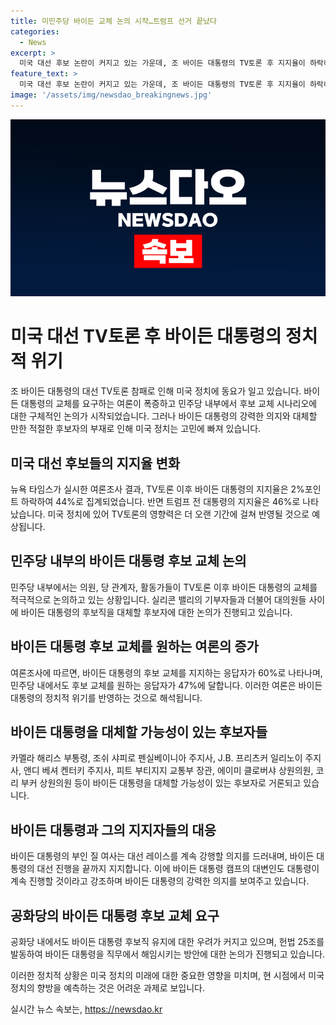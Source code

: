 ```yaml
---
title: 미민주당 바이든 교체 논의 시작…트럼프 선거 끝났다
categories:
  - News
excerpt: >
  미국 대선 후보 논란이 커지고 있는 가운데, 조 바이든 대통령의 TV토론 후 지지율이 하락하며 후보 교체 논의가 불거졌다. 바이든 대통령 부부는 레이스 강행을 고집하고 있으나, 민주당 내부에서는 후보 교체 시나리오에 대한 구체적인 논의가 시작됐다. 바이든 대통령 지지율은 2% 하락한 44%로, 교체를 요구하는 여론이 급증했다. 민주당 내부 주요 기부자들은 바이든 대통령의 교체를 적극적으로 고려하고 있으며, 후보 교체 논의가 진행 중이다. 이에 대해 바이든 대통령의 의지와 상관없이 전당대회나 후보를 교체할 수 있는 당규에 대한 논의가 있었다고 전해졌다. 전 도널드 트럼프 대통령은 선거가 끝났다며 바이든을 교체하고 싶어하는 민주당 내부 분위기를 주도하고 있다.
feature_text: >
  미국 대선 후보 논란이 커지고 있는 가운데, 조 바이든 대통령의 TV토론 후 지지율이 하락하며 후보 교체 논의가 불거졌다. 바이든 대통령 부부는 레이스 강행을 고집하고 있으나, 민주당 내부에서는 후보 교체 시나리오에 대한 구체적인 논의가 시작됐다. 바이든 대통령 지지율은 2% 하락한 44%로, 교체를 요구하는 여론이 급증했다. 민주당 내부 주요 기부자들은 바이든 대통령의 교체를 적극적으로 고려하고 있으며, 후보 교체 논의가 진행 중이다. 이에 대해 바이든 대통령의 의지와 상관없이 전당대회나 후보를 교체할 수 있는 당규에 대한 논의가 있었다고 전해졌다. 전 도널드 트럼프 대통령은 선거가 끝났다며 바이든을 교체하고 싶어하는 민주당 내부 분위기를 주도하고 있다.
image: '/assets/img/newsdao_breakingnews.jpg'
---
```


<p><img src="/assets/img/newsdao_breakingnews.jpg" alt="firstkoreanews 속보" /></p>

<h1>미국 대선 TV토론 후 바이든 대통령의 정치적 위기</h1>

<p>조 바이든 대통령의 대선 TV토론 참패로 인해 미국 정치에 동요가 일고 있습니다. 바이든 대통령의 교체를 요구하는 여론이 폭증하고 민주당 내부에서 후보 교체 시나리오에 대한 구체적인 논의가 시작되었습니다. 그러나 바이든 대통령의 강력한 의지와 대체할 만한 적절한 후보자의 부재로 인해 미국 정치는 고민에 빠져 있습니다. </p>

<h2>미국 대선 후보들의 지지율 변화</h2>

<p data-ke-size="size16">뉴욕 타임스가 실시한 여론조사 결과, TV토론 이후 바이든 대통령의 지지율은 2%포인트 하락하여 44%로 집계되었습니다. 반면 트럼프 전 대통령의 지지율은 46%로 나타났습니다. 미국 정치에 있어 TV토론의 영향력은 더 오랜 기간에 걸쳐 반영될 것으로 예상됩니다.</p>

<h2>민주당 내부의 바이든 대통령 후보 교체 논의</h2>

<p data-ke-size="size16">민주당 내부에서는 의원, 당 관계자, 활동가들이 TV토론 이후 바이든 대통령의 교체를 적극적으로 논의하고 있는 상황입니다. 실리콘 밸리의 기부자들과 더불어 대의원들 사이에 바이든 대통령의 후보직을 대체할 후보자에 대한 논의가 진행되고 있습니다.</p>

<h2>바이든 대통령 후보 교체를 원하는 여론의 증가</h2>

<p data-ke-size="size16">여론조사에 따르면, 바이든 대통령의 후보 교체를 지지하는 응답자가 60%로 나타나며, 민주당 내에서도 후보 교체를 원하는 응답자가 47%에 달합니다. 이러한 여론은 바이든 대통령의 정치적 위기를 반영하는 것으로 해석됩니다.</p>

<h2>바이든 대통령을 대체할 가능성이 있는 후보자들</h2>

<p data-ke-size="size16">카멜라 해리스 부통령, 조쉬 샤피로 펜실베이니아 주지사, J.B. 프리츠커 일리노이 주지사, 앤디 베셔 켄터키 주지사, 피트 부티지지 교통부 장관, 에이미 클로버샤 상원의원, 코리 부커 상원의원 등이 바이든 대통령을 대체할 가능성이 있는 후보자로 거론되고 있습니다.</p>

<h2>바이든 대통령과 그의 지지자들의 대응</h2>

<p data-ke-size="size16">바이든 대통령의 부인 질 여사는 대선 레이스를 계속 강행할 의지를 드러내며, 바이든 대통령의 대선 진행을 끝까지 지지합니다. 이에 바이든 대통령 캠프의 대변인도 대통령이 계속 진행할 것이라고 강조하며 바이든 대통령의 강력한 의지를 보여주고 있습니다.</p>

<h2>공화당의 바이든 대통령 후보 교체 요구</h2>

<p data-ke-size="size16">공화당 내에서도 바이든 대통령 후보직 유지에 대한 우려가 커지고 있으며, 헌법 25조를 발동하여 바이든 대통령을 직무에서 해임시키는 방안에 대한 논의가 진행되고 있습니다.</p>

<p>이러한 정치적 상황은 미국 정치의 미래에 대한 중요한 영향을 미치며, 현 시점에서 미국 정치의 향방을 예측하는 것은 어려운 과제로 보입니다.</p>
실시간 뉴스 속보는, <a href="https://newsdao.kr" rel="dofollow">https://newsdao.kr</a>


